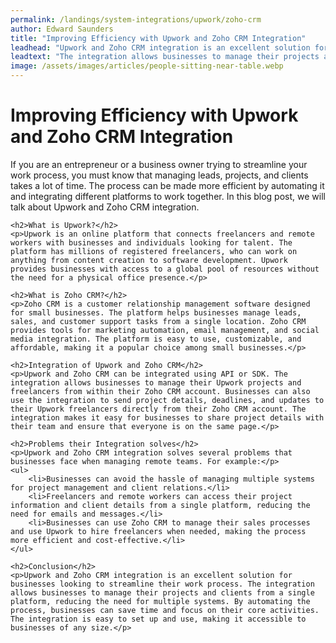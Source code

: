 ```yaml
---
permalink: /landings/system-integrations/upwork/zoho-crm
author: Edward Saunders
title: "Improving Efficiency with Upwork and Zoho CRM Integration"
leadhead: "Upwork and Zoho CRM integration is an excellent solution for businesses looking to streamline their work process"
leadtext: "The integration allows businesses to manage their projects and clients from a single platform, reducing the need for multiple systems. By automating the process, businesses can save time and focus on their core activities. The integration is easy to set up and use, making it accessible to businesses of any size."
image: /assets/images/articles/people-sitting-near-table.webp
---
```

<div class="arttext">	<h1>Improving Efficiency with Upwork and Zoho CRM Integration</h1>
	<p>If you are an entrepreneur or a business owner trying to streamline your work process, you must know that managing leads, projects, and clients takes a lot of time. The process can be made more efficient by automating it and integrating different platforms to work together. In this blog post, we will talk about Upwork and Zoho CRM integration.</p>

	<h2>What is Upwork?</h2>
	<p>Upwork is an online platform that connects freelancers and remote workers with businesses and individuals looking for talent. The platform has millions of registered freelancers, who can work on anything from content creation to software development. Upwork provides businesses with access to a global pool of resources without the need for a physical office presence.</p>

	<h2>What is Zoho CRM?</h2>
	<p>Zoho CRM is a customer relationship management software designed for small businesses. The platform helps businesses manage leads, sales, and customer support tasks from a single location. Zoho CRM provides tools for marketing automation, email management, and social media integration. The platform is easy to use, customizable, and affordable, making it a popular choice among small businesses.</p>

	<h2>Integration of Upwork and Zoho CRM</h2>
	<p>Upwork and Zoho CRM can be integrated using API or SDK. The integration allows businesses to manage their Upwork projects and freelancers from within their Zoho CRM account. Businesses can also use the integration to send project details, deadlines, and updates to their Upwork freelancers directly from their Zoho CRM account. The integration makes it easy for businesses to share project details with their team and ensure that everyone is on the same page.</p>

	<h2>Problems their Integration solves</h2>
	<p>Upwork and Zoho CRM integration solves several problems that businesses face when managing remote teams. For example:</p>
	<ul>
		<li>Businesses can avoid the hassle of managing multiple systems for project management and client relations.</li>
		<li>Freelancers and remote workers can access their project information and client details from a single platform, reducing the need for emails and messages.</li>
		<li>Businesses can use Zoho CRM to manage their sales processes and use Upwork to hire freelancers when needed, making the process more efficient and cost-effective.</li>
	</ul>

	<h2>Conclusion</h2>
	<p>Upwork and Zoho CRM integration is an excellent solution for businesses looking to streamline their work process. The integration allows businesses to manage their projects and clients from a single platform, reducing the need for multiple systems. By automating the process, businesses can save time and focus on their core activities. The integration is easy to set up and use, making it accessible to businesses of any size.</p>
</div>